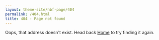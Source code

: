 ```yaml
---
layout: theme-site/hbf-page/404
permalink: /404.html
title: 404 - Page not found
---
```


<p>
Oops, that address doesn't exist. Head back <a href="{{ '/' | relative_url }}">Home</a> to try finding it again.
</p>